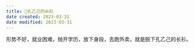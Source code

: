 ```yaml
---
title: 🐤孔乙己的长衫
date created: 2023-03-31
date modified: 2023-03-31
---
```


形势不好，就业困难，抛开学历，放下身段，去跑外卖，就是脱下孔乙己的长衫。
